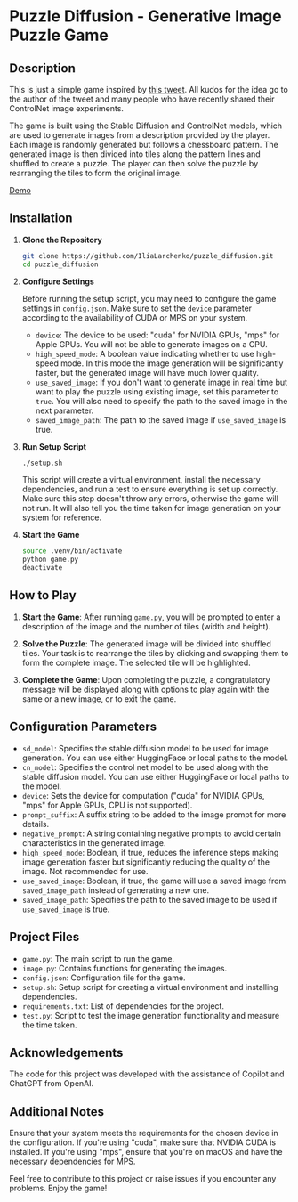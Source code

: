 # Puzzle Diffusion - Generative Image Puzzle Game

## Description

This is just a simple game inspired by [this tweet](https://twitter.com/outofai/status/1703175389676179947). All kudos for the idea go to the author of the tweet and many people who have recently shared their ControlNet image experiments.

The game is built using the Stable Diffusion and ControlNet models, which are used to generate images from a description provided by the player. Each image is randomly generated but follows a chessboard pattern. The generated image is then divided into tiles along the pattern lines and shuffled to create a puzzle. The player can then solve the puzzle by rearranging the tiles to form the original image.

[Demo](https://github.com/IliaLarchenko/puzzle_diffusion/assets/41329713/70ad96fa-9019-46a7-b3de-2ffb86317cd2)

## Installation

1. **Clone the Repository**

   ```sh
   git clone https://github.com/IliaLarchenko/puzzle_diffusion.git
   cd puzzle_diffusion
   ```

2. **Configure Settings**

   Before running the setup script, you may need to configure the game settings in `config.json`. 
   Make sure to set the `device` parameter according to the availability of CUDA or MPS on your system.

   - `device`: The device to be used: "cuda" for NVIDIA GPUs, "mps" for Apple GPUs. You will not be able to generate images on a CPU.
   - `high_speed_mode`: A boolean value indicating whether to use high-speed mode. In this mode the image generation will be significantly faster, but the generated image will have much lower quality.
   - `use_saved_image`: If you don't want to generate image in real time but want to play the puzzle using existing image, set this parameter to `true`. You will also need to specify the path to the saved image in the next parameter.
   - `saved_image_path`: The path to the saved image if `use_saved_image` is true.


3. **Run Setup Script**

   ```sh
   ./setup.sh
   ```

   This script will create a virtual environment, install the necessary dependencies, and run a test to ensure everything is set up correctly.
   Make sure this step doesn't throw any errors, otherwise the game will not run.
   It will also tell you the time taken for image generation on your system for reference.

4. **Start the Game**

   ```sh
   source .venv/bin/activate
   python game.py
   deactivate
   ```

## How to Play

1. **Start the Game**: After running `game.py`, you will be prompted to enter a description of the image and the number of tiles (width and height).

2. **Solve the Puzzle**: The generated image will be divided into shuffled tiles. Your task is to rearrange the tiles by clicking and swapping them to form the complete image. The selected tile will be highlighted.

3. **Complete the Game**: Upon completing the puzzle, a congratulatory message will be displayed along with options to play again with the same or a new image, or to exit the game.

## Configuration Parameters

- `sd_model`: Specifies the stable diffusion model to be used for image generation. You can use either HuggingFace or local paths to the model.
- `cn_model`: Specifies the control net model to be used along with the stable diffusion model. You can use either HuggingFace or local paths to the model.
- `device`: Sets the device for computation ("cuda" for NVIDIA GPUs, "mps" for Apple GPUs, CPU is not supported).
- `prompt_suffix`: A suffix string to be added to the image prompt for more details.
- `negative_prompt`: A string containing negative prompts to avoid certain characteristics in the generated image.
- `high_speed_mode`: Boolean, if true, reduces the inference steps making image generation faster but significantly reducing the quality of the image. Not recommended for use.
- `use_saved_image`: Boolean, if true, the game will use a saved image from `saved_image_path` instead of generating a new one.
- `saved_image_path`: Specifies the path to the saved image to be used if `use_saved_image` is true.

## Project Files

- `game.py`: The main script to run the game.
- `image.py`: Contains functions for generating the images.
- `config.json`: Configuration file for the game.
- `setup.sh`: Setup script for creating a virtual environment and installing dependencies.
- `requirements.txt`: List of dependencies for the project.
- `test.py`: Script to test the image generation functionality and measure the time taken.

## Acknowledgements

The code for this project was developed with the assistance of Copilot and ChatGPT from OpenAI.

## Additional Notes

Ensure that your system meets the requirements for the chosen device in the configuration. If you're using "cuda", make sure that NVIDIA CUDA is installed. If you're using "mps", ensure that you're on macOS and have the necessary dependencies for MPS.

Feel free to contribute to this project or raise issues if you encounter any problems. Enjoy the game!
